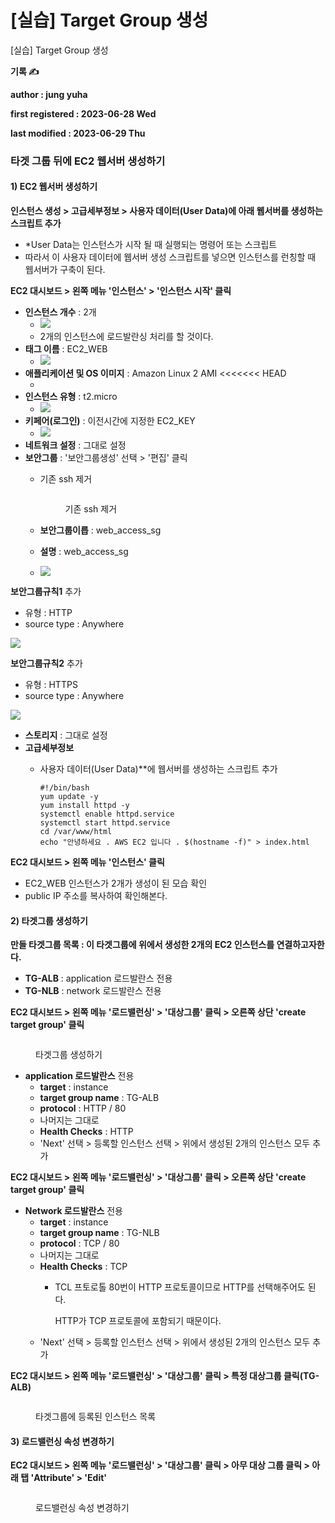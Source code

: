 # \[실습] Target Group 생성

\[실습] Target Group 생성

**기록 ✍️**

**author : jung yuha**

**first registered : 2023-06-28 Wed**

**last modified : 2023-06-29 Thu**

### 타겟 그룹 뒤에 EC2 웹서버 생성하기

#### 1) EC2 웹서버 생성하기

**인스턴스 생성 > 고급세부정보 > 사용자 데이터(User Data)에 아래 웹서버를 생성하는 스크립트 추가**

* \*User Data는 인스턴스가 시작 될 때 실행되는 명령어 또는 스크립트
* 따라서 이 사용자 데이터에 웹서버 생성 스크립트를 넣으면 인스턴스를 런칭할 때 웹서버가 구축이 된다.

**EC2 대시보드 > 왼쪽 메뉴 '인스턴스' > '인스턴스 시작' 클릭**

* **인스턴스 개수** : 2개
  * ![](<../../.gitbook/assets/image (23).png>)
  * 2개의 인스턴스에 로드발란싱 처리를 할 것이다.
* **태그 이름** : EC2\_WEB
  * ![](<../../.gitbook/assets/image (25).png>)
* **애플리케이션 및 OS 이미지** : Amazon Linux 2 AMI <<<<<<< HEAD
  * <img src="../../.gitbook/assets/image (1) (1).png" alt="" data-size="original">
* **인스턴스 유형** : t2.micro
  * ![](<../../.gitbook/assets/image (46).png>)
* **키페어(로그인)** : 이전시간에 지정한 EC2\_KEY
  * ![](<../../.gitbook/assets/image (31).png>)
* **네트워크 설정** : 그대로 설정
* **보안그룹** : '보안그룹생성' 선택 > '편집' 클릭
  *   기존 ssh 제거

      <figure><img src="../../.gitbook/assets/image (13).png" alt=""><figcaption><p>기존 ssh 제거</p></figcaption></figure>
  * **보안그룹이릅** : web\_access\_sg
  * **설명** : web\_access\_sg&#x20;
  * ![](<../../.gitbook/assets/image (4).png>)

**보안그룹규칙1** 추가

* 유형 : HTTP
* source type : Anywhere&#x20;

&#x20;![](<../../.gitbook/assets/image (15).png>)&#x20;

**보안그룹규칙2** 추가&#x20;

* 유형 : HTTPS
* source type : Anywhere&#x20;

&#x20;![](<../../.gitbook/assets/image (22).png>)

* **스토리지** : 그대로 설정
* **고급세부정보**
  *   사용자 데이터(User Data)\*\*에 웹서버를 생성하는 스크립트 추가

      ```
      #!/bin/bash
      yum update -y
      yum install httpd -y
      systemctl enable httpd.service
      systemctl start httpd.service
      cd /var/www/html
      echo "안녕하세요 . AWS EC2 입니다 . $(hostname -f)" > index.html
      ```

**EC2 대시보드 > 왼쪽 메뉴 '인스턴스' 클릭**

* EC2\_WEB 인스턴스가 2개가 생성이 된 모습 확인
* public IP 주소를 복사하여 확인해본다.&#x20;

#### 2) 타겟그룹 생성하기

**만들 타겟그룹 목록 : 이 타겟그룹에 위에서 생성한 2개의 EC2 인스턴스를 연결하고자한다.**

* **TG-ALB** : application 로드발란스 전용
* **TG-NLB** : network 로드발란스 전용

**EC2 대시보드 > 왼쪽 메뉴 '로드밸런싱' > '대상그룹' 클릭 > 오른쪽 상단 'create target group' 클릭**

<figure><img src="../../.gitbook/assets/image (38).png" alt=""><figcaption><p>타겟그룹 생성하기</p></figcaption></figure>

* **application 로드발란스** 전용
  * **target** : instance
  * **target group name** : TG-ALB
  * **protocol** : HTTP / 80
  * 나머지는 그대로
  * **Health Checks** : HTTP
  * 'Next' 선택 > 등록할 인스턴스 선택 > 위에서 생성된 2개의 인스턴스 모두 추가

**EC2 대시보드 > 왼쪽 메뉴 '로드밸런싱' > '대상그룹' 클릭 > 오른쪽 상단 'create target group' 클릭**

* **Network 로드발란스** 전용
  * **target** : instance
  * **target group name** : TG-NLB
  * **protocol** : TCP / 80
  * 나머지는 그대로
  * **Health Checks** : TCP
    *   TCL 프토로톨 80번이 HTTP 프로토콜이므로 HTTP를 선택해주어도 된다.

        HTTP가 TCP 프로토콜에 포함되기 때문이다.
  * 'Next' 선택 > 등록할 인스턴스 선택 > 위에서 생성된 2개의 인스턴스 모두 추가

**EC2 대시보드 > 왼쪽 메뉴 '로드밸런싱' > '대상그룹' 클릭 > 특정 대상그룹 클릭(TG-ALB)**

<figure><img src="../../.gitbook/assets/image (39).png" alt=""><figcaption><p>타겟그룹에 등록된 인스턴스 목록</p></figcaption></figure>

#### 3) 로드밸런싱 속성 변경하기

**EC2 대시보드 > 왼쪽 메뉴 '로드밸런싱' > '대상그룹' 클릭 > 아무 대상 그룹 클릭 > 아래 탭 'Attribute' > 'Edit'**

<figure><img src="../../.gitbook/assets/image (24).png" alt=""><figcaption><p>로드밸런싱 속성 변경하기</p></figcaption></figure>
